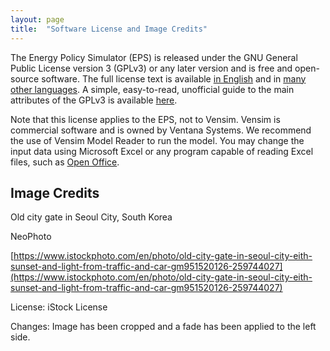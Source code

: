 ```yaml
---
layout: page
title:  "Software License and Image Credits"
---
```


The Energy Policy Simulator (EPS) is released under the GNU General Public License version 3 (GPLv3) or any later version and is free and open-source software.  The full license text is available [in English](http://www.gnu.org/licenses/gpl-3.0.en.html) and in [many other languages](http://www.gnu.org/licenses/translations.html).  A simple, easy-to-read, unofficial guide to the main attributes of the GPLv3 is available <a href="https://tldrlegal.com/license/gnu-general-public-license-v3-(gpl-3)">here</a>.

Note that this license applies to the EPS, not to Vensim.  Vensim is commercial software and is owned by Ventana Systems.  We recommend the use of Vensim Model Reader to run the model.  You may change the input data using Microsoft Excel or any program capable of reading Excel files, such as [Open Office](https://www.openoffice.org/).

## Image Credits

Old city gate in Seoul City, South Korea

NeoPhoto

[https://www.istockphoto.com/en/photo/old-city-gate-in-seoul-city-eith-sunset-and-light-from-traffic-and-car-gm951520126-259744027](https://www.istockphoto.com/en/photo/old-city-gate-in-seoul-city-eith-sunset-and-light-from-traffic-and-car-gm951520126-259744027)

License: iStock License

Changes: Image has been cropped and a fade has been applied to the left side.

